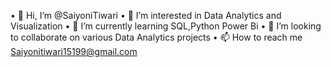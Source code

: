 •	👋 Hi, I’m @SaiyoniTiwari
•	👀 I’m interested in Data Analytics and Visualization
•	🌱 I’m currently learning SQL,Python Power Bi
•	💞️ I’m looking to collaborate on various Data Analytics projects
•	📫 How to reach me Saiyonitiwari15199@gmail.com


<!---
SaiyoniTiwari/SaiyoniTiwari is a ✨ special ✨ repository because its `README.md` (this file) appears on your GitHub profile.
You can click the Preview link to take a look at your changes.
--->
